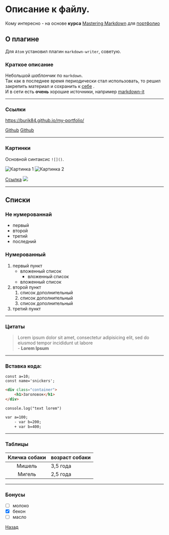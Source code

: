 # Описание к файлу.
Кому интересно - на основе **курса** [Mastering Markdown](https://masteringmarkdown.com/) для [портфолио][1]

## О плагине
Для ``Atom`` установил плагин ``markdown-writer``, советую.

### Краткое описание
Небольшой *шаблончик* по `markdown`. <br>
Так как в последнее время периодически стал использовать, то решил закрепить материал и сохранить к [себе][1] .<br>
И в сети есть **очень** хорошие источники, например [markdown-it](https://markdown-it.github.io/)

---
### Ссылки
<https://burik84.github.io/my-portfolio/>

[Github][1] [Github](https://burik84.github.io/my-portfolio/ "Мой портфолио")

[1]:https://burik84.github.io/my-portfolio/

---
### Картинки
Основной синтаксис `![]()`.

![Картинка 1](https://picsum.photos/200?random=1 "Всплывающая подсказка") ![Картинка 2][pup]

[Ссылка](https://picsum.photos/500/500?random=3)
[<img src="https://picsum.photos/id/234/50/50">](https://picsum.photos/id/234/500/500)

[pup]:https://picsum.photos/200?random=2

---
## Списки
### Не нумерованнай
+ первый
+ второй
+ третий
+ последний

### Нумерованный
1. первый пункт
    - вложенный список
        - вложенный список
    - вложенный список
1. второй пункт
    1. список дополнительный
    1. список дополнительный
    1. список дополнительный
1. третий пункт

---
### Цитаты
> Lorem ipsum dolor sit amet, consectetur adipisicing elit, sed do eiusmod tempor incididunt ut labore <br> -
> **Lorem Ipsum**

---
### Вставка кода:
    const a=10;
    const name='snickers';

```html
<div class="container">
    <h1>Заголовок</h1>
</div>
```

```
console.log("text lorem")
```

```diff
var a=100;
    - var b=200;
    + var b=400;
```
---
### Таблицы
|Кличка собаки| возраст собаки|
|:-----------:|:--------------|
|Мишель| 3,5 года|
|Мигель| 2,5 года|

---
### Бонусы

* [ ] молоко
* [x] бекон
* [ ] масло

[Назад](ERADME.md)
